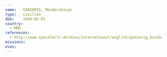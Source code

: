 ```yaml
---
name:	GANZORIG, Maidarzhavyn
type:	civilian
dob:	1949-02-05
country:
  - MNG
references:
  - http://www.spacefacts.de/bios/international/english/ganzorig_maidarzhavin.htm
missions:
evas:
---
```

